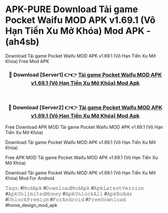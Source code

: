 # APK-PURE Download Tải game Pocket Waifu MOD APK v1.69.1 (Vô Hạn Tiền Xu Mở Khóa) Mod APK - (ah4sb)
Download Tải game Pocket Waifu MOD APK v1.69.1 (Vô Hạn Tiền Xu Mở Khóa) Free Mod APK

<div align="center">
<h3>🔴 Download [Server1] 👉👉 <a href="https://apk-comot.site?title=Tải_game_Pocket_Waifu_MOD_APK_v1.69.1_(Vô_Hạn_Tiền_Xu_Mở_Khóa)">Tải game Pocket Waifu MOD APK v1.69.1 (Vô Hạn Tiền Xu Mở Khóa) Mod Apk</a></h3><br>

<h3>🔴 Download [Server2] 👉👉 <a href="https://apk-comot.site?title=Tải_game_Pocket_Waifu_MOD_APK_v1.69.1_(Vô_Hạn_Tiền_Xu_Mở_Khóa)">Tải game Pocket Waifu MOD APK v1.69.1 (Vô Hạn Tiền Xu Mở Khóa) Mod Apk</a></h3>
</div>


Free Download APK MOD Tải game Pocket Waifu MOD APK v1.69.1 (Vô Hạn Tiền Xu Mở Khóa)

Download Tải game Pocket Waifu MOD APK v1.69.1 (Vô Hạn Tiền Xu Mở Khóa) 

Free APK MOD Tải game Pocket Waifu MOD APK v1.69.1 (Vô Hạn Tiền Xu Mở Khóa) 

Download Tải game Pocket Waifu MOD APK v1.69.1 (Vô Hạn Tiền Xu Mở Khóa) Mod For Android

𝚃𝚊𝚐𝚜: #𝙼𝚘𝚍𝙰𝚙𝚔 #𝙳𝚘𝚠𝚗𝚕𝚘𝚊𝚍𝙼𝚘𝚍𝙰𝚙𝚔 #𝙰𝚙𝚔𝙻𝚊𝚝𝚎𝚜𝚝𝚅𝚎𝚛𝚜𝚒𝚘𝚗 #𝙰𝚙𝚔𝚄𝚗𝚕𝚒𝚖𝚒𝚝𝚎𝚍𝙼𝚘𝚗𝚎𝚢 #𝙰𝚙𝚔𝚄𝚗𝚕𝚘𝚌𝚔𝙰𝚕𝚕 #𝙰𝚙𝚔𝙽𝚘𝙰𝚍𝚜 #𝚄𝚗𝚕𝚘𝚌𝚔𝙿𝚛𝚎𝚖𝚒𝚞𝚖 #𝙵𝚘𝚛𝙰𝚗𝚍𝚛𝚘𝚒𝚍 #𝙵𝚛𝚎𝚎𝙳𝚘𝚠𝚗𝚕𝚘𝚊𝚍 #home_design_mod_apk